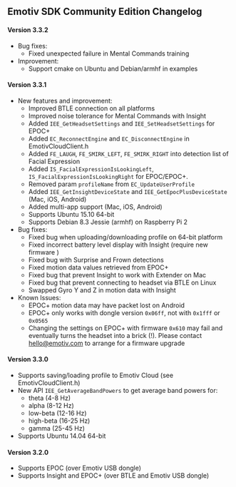 ## Emotiv SDK Community Edition Changelog

#### Version 3.3.2
* Bug fixes:
  * Fixed unexpected failure in Mental Commands training
* Improvement:
  * Support cmake on Ubuntu and Debian/armhf in examples

#### Version 3.3.1
* New features and improvement:
  * Improved BTLE connection on all platforms
  * Improved noise tolerance for Mental Commands with Insight
  * Added `IEE_GetHeadsetSettings` and `IEE_SetHeadsetSettings` for EPOC+
  * Added `EC_ReconnectEngine` and `EC_DisconnectEngine` in EmotivCloudClient.h
  * Added `FE_LAUGH`, `FE_SMIRK_LEFT`, `FE_SMIRK_RIGHT` into detection list of Facial Expression
  * Added `IS_FacialExpressionIsLookingLeft`, `IS_FacialExpressionIsLookingRight` for EPOC/EPOC+.
  * Removed param `profileName` from `EC_UpdateUserProfile`
  * Added `IEE_GetInsightDeviceState` and `IEE_GetEpocPlusDeviceState` (Mac, iOS, Android)
  * Added multi-app support (Mac, iOS, Android)
  * Supports Ubuntu 15.10 64-bit
  * Supports Debian 8.3 Jessie (armhf) on Raspberry Pi 2
* Bug fixes:
  * Fixed bug when uploading/downloading profile on 64-bit platform
  * Fixed incorrect battery level display with Insight (require new firmware )
  * Fixed bug with Surprise and Frown detections
  * Fixed motion data values retrieved from EPOC+
  * Fixed bug that prevent Insight to work with Extender on Mac
  * Fixed bug that prevent connecting to headset via BTLE on Linux
  * Swapped Gyro Y and Z in motion data with Insight
* Known Issues:
  * EPOC+ motion data may have packet lost on Android
  * EPOC+ only works with dongle version `0x06ff`, not with `0x1fff` or `0x0565`
  * Changing the settings on EPOC+ with firmware `0x610` may fail and eventually turns the headset into a brick (!). Please contact hello@emotiv.com to arrange for a firmware upgrade

#### Version 3.3.0
* Supports saving/loading profile to Emotiv Cloud (see EmotivCloudClient.h)
* New API `IEE_GetAverageBandPowers` to get average band powers for:
  * theta (4-8 Hz)
  * alpha (8-12 Hz)
  * low-beta (12-16 Hz)
  * high-beta (16-25 Hz)
  * gamma (25-45 Hz)
* Supports Ubuntu 14.04 64-bit

#### Version 3.2.0
* Supports EPOC (over Emotiv USB dongle)
* Supports Insight and EPOC+ (over BTLE and Emotiv USB dongle)
